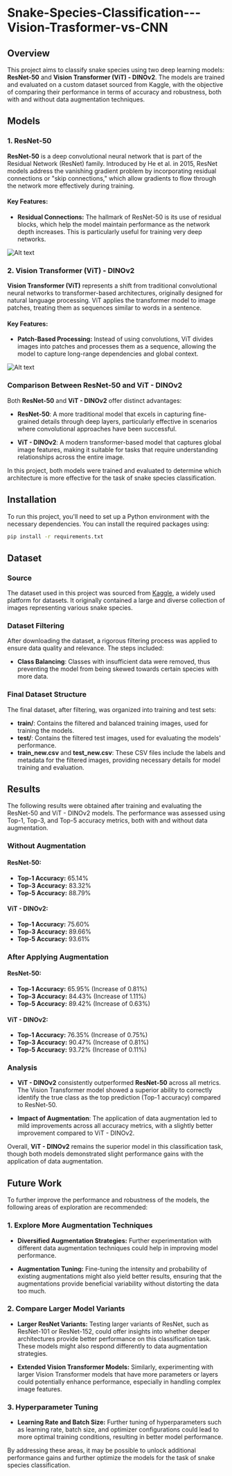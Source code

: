# Snake-Species-Classification---Vision-Trasformer-vs-CNN


## Overview

This project aims to classify snake species using two deep learning models: **ResNet-50** and **Vision Transformer (ViT) - DINOv2**. The models are trained and evaluated on a custom dataset sourced from Kaggle, with the objective of comparing their performance in terms of accuracy and robustness, both with and without data augmentation techniques.

## Models

### 1. ResNet-50

**ResNet-50** is a deep convolutional neural network that is part of the Residual Network (ResNet) family. Introduced by He et al. in 2015, ResNet models address the vanishing gradient problem by incorporating residual connections or "skip connections," which allow gradients to flow through the network more effectively during training.

#### Key Features:
- **Residual Connections:** The hallmark of ResNet-50 is its use of residual blocks, which help the model maintain performance as the network depth increases. This is particularly useful for training very deep networks.

![Alt text](https://api.wandb.ai/files/mostafaibrahim17/images/projects/37042936/3a93c9fd.png)


### 2. Vision Transformer (ViT) - DINOv2

**Vision Transformer (ViT)** represents a shift from traditional convolutional neural networks to transformer-based architectures, originally designed for natural language processing. ViT applies the transformer model to image patches, treating them as sequences similar to words in a sentence.

#### Key Features:
- **Patch-Based Processing:** Instead of using convolutions, ViT divides images into patches and processes them as a sequence, allowing the model to capture long-range dependencies and global context.


![Alt text](https://miro.medium.com/v2/resize:fit:1358/1*inc9Sty8xMFNNYlNVn9iBQ.png)
### Comparison Between ResNet-50 and ViT - DINOv2

Both **ResNet-50** and **ViT - DINOv2** offer distinct advantages:

- **ResNet-50**: A more traditional model that excels in capturing fine-grained details through deep layers, particularly effective in scenarios where convolutional approaches have been successful.
  
- **ViT - DINOv2**: A modern transformer-based model that captures global image features, making it suitable for tasks that require understanding relationships across the entire image.

In this project, both models were trained and evaluated to determine which architecture is more effective for the task of snake species classification.

## Installation

To run this project, you'll need to set up a Python environment with the necessary dependencies. You can install the required packages using:

```bash
pip install -r requirements.txt
```


## Dataset

### Source

The dataset used in this project was sourced from [Kaggle](https://www.kaggle.com/datasets/goelyash/165-different-snakes-species), a widely used platform for datasets. It originally contained a large and diverse collection of images representing various snake species.

### Dataset Filtering

After downloading the dataset, a rigorous filtering process was applied to ensure data quality and relevance. The steps included:

- **Class Balancing**: Classes with insufficient data were removed, thus preventing the model from being skewed towards certain species with more data.

### Final Dataset Structure

The final dataset, after filtering, was organized into training and test sets:

- **train/**: Contains the filtered and balanced training images, used for training the models.
- **test/**: Contains the filtered test images, used for evaluating the models' performance.
- **train_new.csv** and **test_new.csv**: These CSV files include the labels and metadata for the filtered images, providing necessary details for model training and evaluation.


## Results

The following results were obtained after training and evaluating the ResNet-50 and ViT - DINOv2 models. The performance was assessed using Top-1, Top-3, and Top-5 accuracy metrics, both with and without data augmentation.

### Without Augmentation

#### ResNet-50:
- **Top-1 Accuracy:** 65.14%
- **Top-3 Accuracy:** 83.32%
- **Top-5 Accuracy:** 88.79%

#### ViT - DINOv2:
- **Top-1 Accuracy:** 75.60%
- **Top-3 Accuracy:** 89.66%
- **Top-5 Accuracy:** 93.61%

### After Applying Augmentation

#### ResNet-50:
- **Top-1 Accuracy:** 65.95% (Increase of 0.81%)
- **Top-3 Accuracy:** 84.43% (Increase of 1.11%)
- **Top-5 Accuracy:** 89.42% (Increase of 0.63%)

#### ViT - DINOv2:
- **Top-1 Accuracy:** 76.35% (Increase of 0.75%)
- **Top-3 Accuracy:** 90.47% (Increase of 0.81%)
- **Top-5 Accuracy:** 93.72% (Increase of 0.11%)

### Analysis

- **ViT - DINOv2** consistently outperformed **ResNet-50** across all metrics. The Vision Transformer model showed a superior ability to correctly identify the true class as the top prediction (Top-1 accuracy) compared to ResNet-50.
  
- **Impact of Augmentation**:
 The application of data augmentation led to mild improvements across all accuracy metrics, with a slightly better improvement compared to ViT - DINOv2.


Overall, **ViT - DINOv2** remains the superior model in this classification task, though both models demonstrated slight performance gains with the application of data augmentation.
## Future Work

To further improve the performance and robustness of the models, the following areas of exploration are recommended:

### 1. Explore More Augmentation Techniques

- **Diversified Augmentation Strategies:** Further experimentation with different data augmentation techniques could help in improving model performance.
  
- **Augmentation Tuning:** Fine-tuning the intensity and probability of existing augmentations might also yield better results, ensuring that the augmentations provide beneficial variability without distorting the data too much.

### 2. Compare Larger Model Variants

- **Larger ResNet Variants:** Testing larger variants of ResNet, such as ResNet-101 or ResNet-152, could offer insights into whether deeper architectures provide better performance on this classification task. These models might also respond differently to data augmentation strategies.
  
- **Extended Vision Transformer Models:** Similarly, experimenting with larger Vision Transformer models that have more parameters or layers could potentially enhance performance, especially in handling complex image features.

### 3. Hyperparameter Tuning

- **Learning Rate and Batch Size:** Further tuning of hyperparameters such as learning rate, batch size, and optimizer configurations could lead to more optimal training conditions, resulting in better model performance.
    
By addressing these areas, it may be possible to unlock additional performance gains and further optimize the models for the task of snake species classification.




